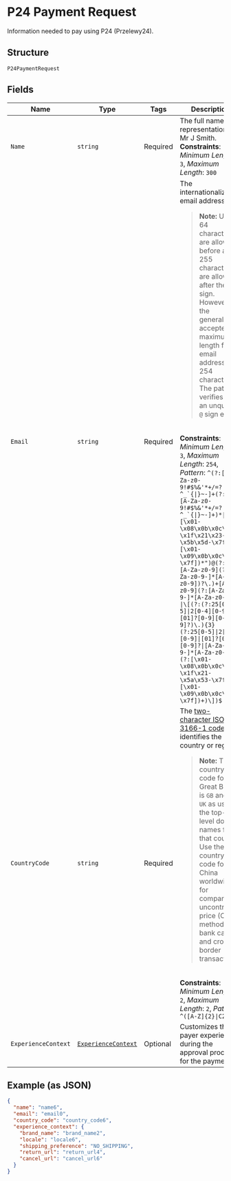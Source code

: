 
# P24 Payment Request

Information needed to pay using P24 (Przelewy24).

## Structure

`P24PaymentRequest`

## Fields

| Name | Type | Tags | Description |
|  --- | --- | --- | --- |
| `Name` | `string` | Required | The full name representation like Mr J Smith.<br>**Constraints**: *Minimum Length*: `3`, *Maximum Length*: `300` |
| `Email` | `string` | Required | The internationalized email address.<blockquote><strong>Note:</strong> Up to 64 characters are allowed before and 255 characters are allowed after the <code>@</code> sign. However, the generally accepted maximum length for an email address is 254 characters. The pattern verifies that an unquoted <code>@</code> sign exists.</blockquote><br>**Constraints**: *Minimum Length*: `3`, *Maximum Length*: `254`, *Pattern*: ``^(?:[A-Za-z0-9!#$%&'*+/=?^_`{\|}~-]+(?:\.[A-Za-z0-9!#$%&'*+/=?^_`{\|}~-]+)*\|"(?:[\x01-\x08\x0b\x0c\x0e-\x1f\x21\x23-\x5b\x5d-\x7f]\|\\[\x01-\x09\x0b\x0c\x0e-\x7f])*")@(?:(?:[A-Za-z0-9](?:[A-Za-z0-9-]*[A-Za-z0-9])?\.)+[A-Za-z0-9](?:[A-Za-z0-9-]*[A-Za-z0-9])?\|\[(?:(?:25[0-5]\|2[0-4][0-9]\|[01]?[0-9][0-9]?)\.){3}(?:25[0-5]\|2[0-4][0-9]\|[01]?[0-9][0-9]?\|[A-Za-z0-9-]*[A-Za-z0-9]:(?:[\x01-\x08\x0b\x0c\x0e-\x1f\x21-\x5a\x53-\x7f]\|\\[\x01-\x09\x0b\x0c\x0e-\x7f])+)\])$`` |
| `CountryCode` | `string` | Required | The [two-character ISO 3166-1 code](/api/rest/reference/country-codes/) that identifies the country or region.<blockquote><strong>Note:</strong> The country code for Great Britain is <code>GB</code> and not <code>UK</code> as used in the top-level domain names for that country. Use the `C2` country code for China worldwide for comparable uncontrolled price (CUP) method, bank card, and cross-border transactions.</blockquote><br>**Constraints**: *Minimum Length*: `2`, *Maximum Length*: `2`, *Pattern*: `^([A-Z]{2}\|C2)$` |
| `ExperienceContext` | [`ExperienceContext`](../../doc/models/experience-context.md) | Optional | Customizes the payer experience during the approval process for the payment. |

## Example (as JSON)

```json
{
  "name": "name6",
  "email": "email0",
  "country_code": "country_code6",
  "experience_context": {
    "brand_name": "brand_name2",
    "locale": "locale6",
    "shipping_preference": "NO_SHIPPING",
    "return_url": "return_url4",
    "cancel_url": "cancel_url6"
  }
}
```


